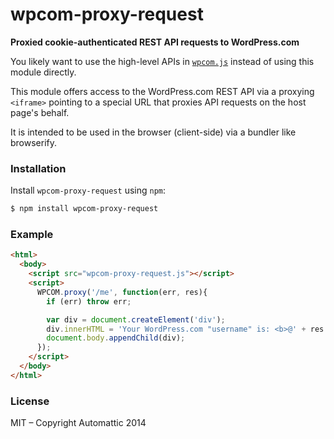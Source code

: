 # wpcom-proxy-request

**Proxied cookie-authenticated REST API requests to WordPress.com**

You likely want to use the high-level APIs in [`wpcom.js`][wpcom.js]
instead of using this module directly.

This module offers access to the WordPress.com REST API via a proxying `<iframe>`
pointing to a special URL that proxies API requests on the host page's behalf.

It is intended to be used in the browser (client-side) via a bundler like
browserify.


### Installation

Install `wpcom-proxy-request` using `npm`:

``` bash
$ npm install wpcom-proxy-request
```

### Example

``` html
<html>
  <body>
    <script src="wpcom-proxy-request.js"></script>
    <script>
      WPCOM.proxy('/me', function(err, res){
        if (err) throw err;

        var div = document.createElement('div');
        div.innerHTML = 'Your WordPress.com "username" is: <b>@' + res.username + '<\/b>';
        document.body.appendChild(div);
      });
    </script>
  </body>
</html>
```

### License

MIT – Copyright Automattic 2014


[wpcom.js]: https://github.com/Automattic/wpcom.js
